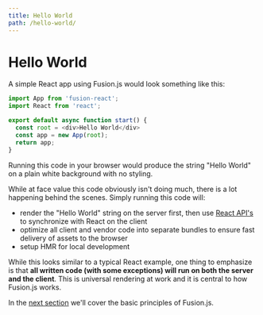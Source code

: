 ```yaml
---
title: Hello World
path: /hello-world/
---
```


# Hello World

A simple React app using Fusion.js would look something like this:

```js
import App from 'fusion-react';
import React from 'react';

export default async function start() {
  const root = <div>Hello World</div>
  const app = new App(root);
  return app;
}
```

Running this code in your browser would produce the string "Hello World" on a plain white background with no styling.

While at face value this code obviously isn't doing much, there is a lot happening behind the scenes. Simply running this code will:

* render the "Hello World" string on the server first, then use [React API's](https://reactjs.org/docs/react-dom.html#hydrate) to synchronize with React on the client
* optimize all client and vendor code into separate bundles to ensure fast delivery of assets to the browser
* setup HMR for local development

While this looks similar to a typical React example, one thing to emphasize is that **all written code (with some exceptions) will run on both the server and the client**. This is universal rendering at work and it is central to how Fusion.js works.

In the [next section](/docs/core-concepts/basic-principles) we'll cover the basic principles of Fusion.js.
